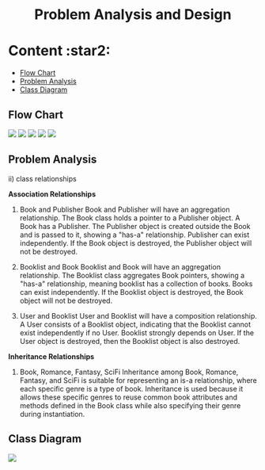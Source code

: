 <h1 align="center"> Problem Analysis and Design </h1>
<h1> Content :star2: </h1>
<ul>
  <li><a href="#flowchart"> Flow Chart </a></li>
  <li><a href="#problemanalysis"> Problem Analysis </a></li>
  <li><a href="#classdiagram"> Class Diagram </a></li>
</ul>

<h2 id="flowchart"> Flow Chart </h2>
<img src="https://github.com/jjn7702/SECJ1023-PT2/assets/147809633/d72d0cd0-d4c2-4742-ba21-978cf083611d"></img>
<img src="https://github.com/jjn7702/SECJ1023-PT2/assets/147809633/80005160-65bc-4fdd-92ca-4f581646cdef"></img>
<img src="https://github.com/jjn7702/SECJ1023-PT2/assets/147809633/9ae0f97d-a02f-4ff1-8330-dd9f6bfbdda3"></img>
<img src="https://github.com/jjn7702/SECJ1023-PT2/assets/147809633/b0984dae-b46c-4ae6-9673-e002e0902d9c"></img>
<img src="https://github.com/jjn7702/SECJ1023-PT2/assets/147809633/6925d0a5-426c-4664-babf-6c164f70462b"></img>

<h2 id="problemanalysis"> Problem Analysis </h2>
ii) class relationships


<b>Association Relationships</b>


1. Book and Publisher
Book and Publisher will have an aggregation relationship. The Book class holds a pointer to a Publisher object. A Book has a Publisher. The Publisher object is created outside the Book and is passed to it, showing a "has-a" relationship. Publisher can exist independently. If the Book object is destroyed, the Publisher object will not be destroyed. 


2. Booklist and Book
Booklist and Book will have an aggregation relationship. The Booklist class aggregates Book pointers, showing a "has-a" relationship, meaning booklist has a collection of books. Books can exist independently. If the Booklist object is destroyed, the Book object will not be destroyed. 


3. User and Booklist
User and Booklist will have a composition relationship. A User consists of a Booklist object, indicating that the Booklist cannot exist independently if no User. Booklist strongly depends on User. If the User object is destroyed, then the Booklist object is also destroyed. 


<b>Inheritance Relationships</b>
1. Book, Romance, Fantasy, SciFi
Inheritance among Book, Romance, Fantasy, and SciFi is suitable for representing an is-a relationship, where each specific genre is a type of book. Inheritance is used because it allows these specific genres to reuse common book attributes and methods defined in the Book class while also specifying their genre during instantiation.

<h2 id="classdiagram"> Class Diagram </h2>
<img src="https://github.com/jjn7702/SECJ1023-PT2/assets/147809633/883f4a94-6eba-4e4d-a771-b7f136ef570f"></img>
